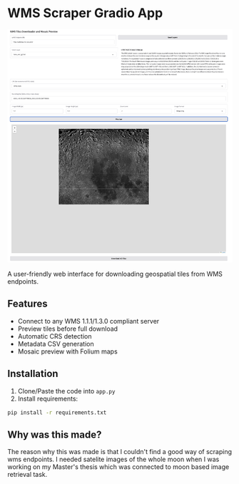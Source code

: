 # WMS Scraper Gradio App

![Gradio Interface Preview](./figures/layout.png)

A user-friendly web interface for downloading geospatial tiles from WMS endpoints.

## Features

- Connect to any WMS 1.1.1/1.3.0 compliant server
- Preview tiles before full download
- Automatic CRS detection
- Metadata CSV generation
- Mosaic preview with Folium maps

## Installation

1. Clone/Paste the code into `app.py`
2. Install requirements:

```bash
pip install -r requirements.txt
```

## Why was this made?

The reason why this was made is that I couldn't find a good way of scraping wms endpoints.
I needed satelite images of the whole moon when I was working on my Master's thesis which was connected to moon based image retrieval task.
